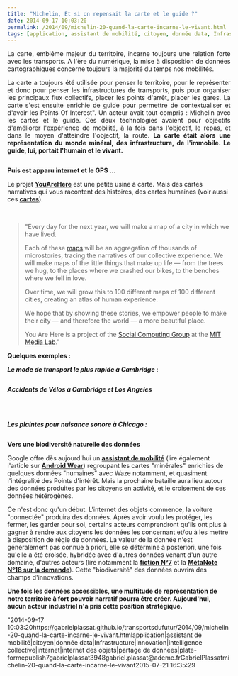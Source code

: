 ```yaml
---
title: "Michelin, Et si on repensait la carte et le guide ?"
date: 2014-09-17 10:03:20
permalink: /2014/09/michelin-20-quand-la-carte-incarne-le-vivant.html
tags: [application, assistant de mobilité, citoyen, donnée data, Infrastructure, innovation, intelligence collective, internet, internet des objets, partage de données, plate-forme]
---
```


<p style="text-align: justify">La carte, emblême majeur du territoire, incarne toujours une relation forte avec les transports. A l'ère du numérique, la mise à disposition de données cartographiques concerne toujours la majorité du temps nos mobilités.</p> <p style="text-align: justify">La carte a toujours été utilisée pour penser le territoire, pour le représenter et donc pour penser les infrastructures de transports, puis pour organiser les principaux flux collectifs, placer les points d'arrêt, placer les gares. La carte s'est ensuite enrichie de guide pour permettre de contextualiser et d'avoir les Points Of Interest". Un acteur avait tout compris : Michelin avec les cartes et le guide. Ces deux technologies avaient pour objectifs d'améliorer l'expérience de mobilité, à la fois dans l'objectif, le repas, et dans le moyen d'atteindre l'objectif, la route. <strong>La carte était alors une représentation du monde minéral, des infrastructure, de l'immobile. Le guide, lui, portait l'humain et le vivant.</strong></p> <p><a class=""asset-img-link"" href="https://gabrielplassat.github.io/transportsdufutur/wp-content/uploads/sites/6/old/6a0120a66d2ad4970b01a73e17b004970d-pi.jpg""><img alt=""Mich"" border=""0"" class=""asset  asset-image at-xid-6a0120a66d2ad4970b01a73e17b004970d image-full img-responsive"" src=""/wp-content/uploads/sites/6/old/6a0120a66d2ad4970b01a73e17b004970d-800wi.jpg"" style=""margin-left: automargin-right: auto"" title=""Mich"" /></a></p> <p style=""text-align: justify""><strong>Puis est apparu internet et le GPS ...</strong></p> <p style=""text-align: justify"">Le projet <a href=""http://youarehere.cc/"" target=""_blank""><strong>YouAreHere</strong></a> est une petite usine à carte. Mais des cartes narratives qui vous racontent des histoires, des cartes humaines (voir aussi ces <a href="https://gabrielplassat.github.io/transportsdufutur/2014/07/beau-marche-velo-moteurpetrole.html"" target=""_blank""><strong>cartes</strong></a>).</p> <p style=""text-align: justify""> </p>   <!--more-->  <blockquote> <p style=""text-align: justify"">"Every day for the next year, we will make a map of a city in which we have lived.</p> <p style=""text-align: justify"">Each of these <a href=""http://youarehere.cc/#/maps"">maps</a> will be an aggregation of thousands of microstories, tracing the narratives of our collective experience. We will make maps of the little things that make up life — from the trees we hug, to the places where we crashed our bikes, to the benches where we fell in love.</p> <p style=""text-align: justify"">Over time, we will grow this to 100 different maps of 100 different cities, creating an atlas of human experience.</p> <p style=""text-align: justify"">We hope that by showing these stories, we empower people to make their city — and therefore the world — a more beautiful place.</p> <p style=""text-align: justify"">You Are Here is a project of the <a href=""http://socialcomputing.media.mit.edu"">Social Computing Group</a> at the <a href=""http://media.mit.edu"">MIT Media Lab</a>."</p> </blockquote> <p style=""text-align: justify""><strong>Quelques exemples :</strong></p> <p style=""text-align: justify""><strong><em>Le mode de transport le plus rapide à Cambridge</em></strong> :</p> <p style=""text-align: justify""><a class=""asset-img-link"" href="https://gabrielplassat.github.io/transportsdufutur/wp-content/uploads/sites/6/old/6a0120a66d2ad4970b01a73e17aed8970d-pi.jpg""><img alt=""Cambridge_fatestmodes"" border=""0"" class=""asset  asset-image at-xid-6a0120a66d2ad4970b01a73e17aed8970d image-full img-responsive"" src=""/wp-content/uploads/sites/6/old/6a0120a66d2ad4970b01a73e17aed8970d-800wi.jpg"" title=""Cambridge_fatestmodes"" /></a></p> <p style=""text-align: justify""><strong><em>Accidents de Vélos à Cambridge et Los Angeles </em></strong></p> <p style=""text-align: justify""><a class=""asset-img-link"" href="https://gabrielplassat.github.io/transportsdufutur/wp-content/uploads/sites/6/old/6a0120a66d2ad4970b01b7c6e1b74d970b-pi.jpg""><img alt=""Cambridge_bikecrash"" border=""0"" class=""asset  asset-image at-xid-6a0120a66d2ad4970b01b7c6e1b74d970b image-full img-responsive"" src=""/wp-content/uploads/sites/6/old/6a0120a66d2ad4970b01b7c6e1b74d970b-800wi.jpg"" title=""Cambridge_bikecrash"" /></a> <a class=""asset-img-link"" href="https://gabrielplassat.github.io/transportsdufutur/wp-content/uploads/sites/6/old/6a0120a66d2ad4970b01a73e17aecc970d-pi.jpg""><img alt=""Losangeles_bikecrash"" border=""0"" class=""asset  asset-image at-xid-6a0120a66d2ad4970b01a73e17aecc970d image-full img-responsive"" src=""/wp-content/uploads/sites/6/old/6a0120a66d2ad4970b01a73e17aecc970d-800wi.jpg"" title=""Losangeles_bikecrash"" /></a><br /><br /></p> <p style=""text-align: justify""><strong><em>Les plaintes pour nuisance sonore à Chicago :</em></strong></p> <p style=""text-align: justify""><a class=""asset-img-link"" href="https://gabrielplassat.github.io/transportsdufutur/wp-content/uploads/sites/6/old/6a0120a66d2ad4970b01b7c6e1b76d970b-pi.jpg""><img alt=""Chicago_noise"" border=""0"" class=""asset  asset-image at-xid-6a0120a66d2ad4970b01b7c6e1b76d970b image-full img-responsive"" src=""/wp-content/uploads/sites/6/old/6a0120a66d2ad4970b01b7c6e1b76d970b-800wi.jpg"" title=""Chicago_noise"" /></a></p> <p style=""text-align: justify""><strong>Vers une biodiversité naturelle des données</strong></p> <p style=""text-align: justify"">Google offre dès aujourd'hui un <a href="https://gabrielplassat.github.io/transportsdufutur/2012/01/google-se-rapproche-un-peu-plus-du-parfait-assistant-de-voyage.html"" target=""_blank""><strong>assistant de mobilité</strong></a> (lire également l'article sur <a href="https://gabrielplassat.github.io/transportsdufutur/2014/03/avec-android-wear-google-avance-ses-pions-vers-le-parfait-assistant-personnel-de-mobilite.html"" target=""_blank""><strong>Android Wear</strong></a>) regroupant les cartes "minérales" enrichies de quelques données "humaines" avec Waze notamment, et quasiment l'intégralité des Points d'intérêt. Mais la prochaine bataille aura lieu autour des données produites par les citoyens en activité, et le croisement de ces données hétérogènes.</p> <p style=""text-align: justify"">Ce n'est donc qu'un début. L'internet des objets commence, la voiture "connectée" produira des données. Après avoir voulu les protéger, les fermer, les garder pour soi, certains acteurs comprendront qu'ils ont plus à gagner à rendre aux citoyens les données les concernant et/ou à les mettre à disposition de régie de données. La valeur de la donnée n'est généralement pas connue à priori, elle se détermine à posteriori, une fois qu'elle a été croisée, hybridée avec d'autres données venant d'un autre domaine, d'autres acteurs (lire notamment la <a href="https://gabrielplassat.github.io/transportsdufutur/2014/01/fiction-n7-cc.html"" target=""_blank""><strong>fiction N°7</strong></a> et la <a href="https://gabrielplassat.github.io/transportsdufutur/2013/10/metanote-18-pour-une-ontologie-de-la-demandes-de-transport.html"" target=""_blank""><strong>MétaNote N°18 sur la demande</strong></a>). Cette "biodiversité" des données ouvrira des champs d'innovations.</p> <p style=""text-align: justify""><strong>Une fois les données accessibles, une multitude de représentation de notre territoire à fort pouvoir narratif pourra être créer. Aujourd'hui, aucun acteur industriel n'a pris cette position stratégique.</strong></p>"2014-09-17 10:03:20https://gabrielplassat.github.io/transportsdufutur/2014/09/michelin-20-quand-la-carte-incarne-le-vivant.htmlapplication|assistant de mobilité|citoyen|donnée data|Infrastructure|innovation|intelligence collective|internet|internet des objets|partage de données|plate-formepublish7gabrielplassat3948gabriel.plassat@ademe.frGabrielPlassatmichelin-20-quand-la-carte-incarne-le-vivant2015-07-21 16:35:29
